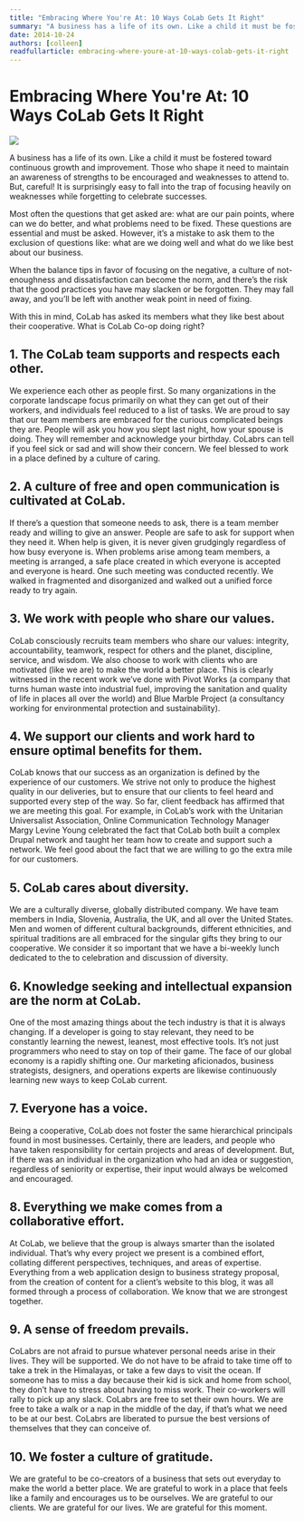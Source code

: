 ```yaml
---
title: "Embracing Where You're At: 10 Ways CoLab Gets It Right"
summary: "A business has a life of its own. Like a child it must be fostered toward continuous growth and improvement. Those who shape it need to maintain an awareness of strengths to be encouraged and weaknesses to attend to. But, careful! It is surprisingly easy to fall into the trap of focusing heavily on weaknesses while forgetting to celebrate successes."
date: 2014-10-24
authors: [colleen]
readfullarticle: embracing-where-youre-at-10-ways-colab-gets-it-right
---
```


# Embracing Where You're At: 10 Ways CoLab Gets It Right

<img src="/assets/img/blog/2014-10-24.jpg" class="center-element">

A business has a life of its own. Like a child it must be fostered toward continuous growth and improvement. Those who shape it need to maintain an awareness of strengths to be encouraged and weaknesses to attend to. But, careful! It is surprisingly easy to fall into the trap of focusing heavily on weaknesses while forgetting to celebrate successes.

Most often the questions that get asked are: what are our pain points, where can we do better, and what problems need to be fixed. These questions are essential and must be asked. However, it’s a mistake to ask them to the exclusion of questions like: what are we doing well and what do we like best about our business.

When the balance tips in favor of focusing on the negative, a culture of not-enoughness and dissatisfaction can become the norm, and there’s the risk that the good practices you have may slacken or be forgotten. They may fall away, and you’ll be left with another weak point in need of fixing.

With this in mind, CoLab has asked its members what they like best about their cooperative. What is CoLab Co-op doing right?

## 1. The CoLab team supports and respects each other.

We experience each other as people first. So many organizations in the corporate landscape focus primarily on what they can get out of their workers, and individuals feel reduced to a list of tasks. We are proud to say that our team members are embraced for the curious complicated beings they are. People will ask you how you slept last night, how your spouse is doing. They will remember and acknowledge your birthday. CoLabrs can tell if you feel sick or sad and will show their concern. We feel blessed to work in a place defined by a culture of caring.

## 2. A culture of free and open communication is cultivated at CoLab.

If there’s a question that someone needs to ask, there is a team member ready and willing to give an answer. People are safe to ask for support when they need it. When help is given, it is never given grudgingly regardless of how busy everyone is. When problems arise among team members, a meeting is arranged, a safe place created in which everyone is accepted and everyone is heard. One such meeting was conducted recently. We walked in fragmented and disorganized and walked out a unified force ready to try again.

## 3. We work with people who share our values.

CoLab consciously recruits team members who share our values: integrity, accountability, teamwork, respect for others and the planet, discipline, service, and wisdom. We also choose to work with clients who are motivated (like we are) to make the world a better place. This is clearly witnessed in the recent work we’ve done with Pivot Works (a company that turns human waste into industrial fuel, improving the sanitation and quality of life in places all over the world) and Blue Marble Project (a consultancy working for environmental protection and sustainability).

## 4. We support our clients and work hard to ensure optimal benefits for them.

CoLab knows that our success as an organization is defined by the experience of our customers. We strive not only to produce the highest quality in our deliveries, but to ensure that our clients to feel heard and supported every step of the way. So far, client feedback has affirmed that we are meeting this goal. For example, in CoLab’s work with the Unitarian Universalist Association, Online Communication Technology Manager Margy Levine Young celebrated the fact that CoLab both built a complex Drupal network and taught her team how to create and support such a network. We feel good about the fact that we are willing to go the extra mile for our customers.

## 5. CoLab cares about diversity.

We are a culturally diverse, globally distributed company. We have team members in India, Slovenia, Australia, the UK, and all over the United States. Men and women of different cultural backgrounds, different ethnicities, and spiritual traditions are all embraced for the singular gifts they bring to our cooperative. We consider it so important that we have a bi-weekly lunch dedicated to the to celebration and discussion of diversity.

## 6. Knowledge seeking and intellectual expansion are the norm at CoLab.

One of the most amazing things about the tech industry is that it is always changing. If a developer is going to stay relevant, they need to be constantly learning the newest, leanest, most effective tools. It’s not just programmers who need to stay on top of their game. The face of our global economy is a rapidly shifting one. Our marketing aficionados, business strategists, designers, and operations experts are likewise continuously learning new ways to keep CoLab current.

## 7. Everyone has a voice.

Being a cooperative, CoLab does not foster the same hierarchical principals found in most businesses. Certainly, there are leaders, and people who have taken responsibility for certain projects and areas of development. But, if there was an individual in the organization who had an idea or suggestion, regardless of seniority or expertise, their input would always be welcomed and encouraged.

## 8. Everything we make comes from a collaborative effort.

At CoLab, we believe that the group is always smarter than the isolated individual. That’s why every project we present is a combined effort, collating different perspectives, techniques, and areas of expertise. Everything from a web application design to business strategy proposal, from the creation of content for a client’s website to this blog, it was all formed through a process of collaboration. We know that we are strongest together.

## 9. A sense of freedom prevails.

CoLabrs are not afraid to pursue whatever personal needs arise in their lives. They will be supported. We do not have to be afraid to take time off to take a trek in the Himalayas, or take a few days to visit the ocean. If someone has to miss a day because their kid is sick and home from school, they don’t have to stress about having to miss work. Their co-workers will rally to pick up any slack. CoLabrs are free to set their own hours. We are free to take a walk or a nap in the middle of the day, if that’s what we need to be at our best. CoLabrs are liberated to pursue the best versions of themselves that they can conceive of.

## 10. We foster a culture of gratitude.

We are grateful to be co-creators of a business that sets out everyday to make the world a better place. We are grateful to work in a place that feels like a family and encourages us to be ourselves. We are grateful to our clients. We are grateful for our lives. We are grateful for this moment.
